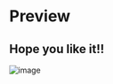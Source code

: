 # Preview #
## Hope you like it!!  ##

![image](https://github.com/Facundo-Wehrli/CardBowser/assets/114090236/de550cbc-d016-45a0-856b-5f19b9b23b17)
